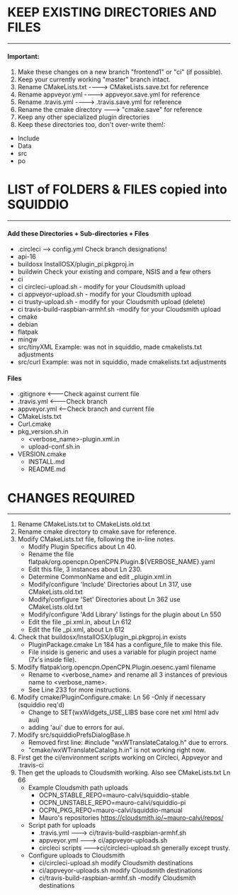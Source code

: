 # KEEP EXISTING DIRECTORIES AND FILES
-----------------------------------------------------
#### Important: 
1. Make these changes on a new branch "frontend1" or "ci" (if possible).
1. Keep your currently working "master" branch intact. 
1. Rename CMakeLists.txt ----> CMakeLists.save.txt for reference
1. Rename appveyor.yml ----> appveyor.save.yml for reference
1. Rename .travis.yml ----> .travis.save.yml for reference
1. Rename the cmake directory ---> "cmake.save" for reference
1. Keep any other specialized plugin directories
1. Keep these directories too, don't over-write them!:
- Include
- Data
- src
- po

# LIST of FOLDERS & FILES copied into SQUIDDIO
----------------------------------------------------
#### Add these Directories + Sub-directories + Files

- .circleci --> config.yml  Check branch designations!
- api-16
- buildosx InstallOSX/plugin_pi.pkgproj.in 
- buildwin Check your existing and compare, NSIS and a few others
- ci
- ci  circleci-upload.sh - modify for your Cloudsmith upload
- ci  appveyor-upload.sh - modify for your Cloudsmith upload
- ci  trusty-upload.sh - modify for your Cloudsmith upload  (delete)
- ci  travis-build-raspbian-armhf.sh -modify for your Cloudsmith upload
- cmake
- debian
- flatpak
- mingw
- src/tinyXML Example: was not in squiddio, made cmakelists.txt adjustments
- src/curl Example: was not in squiddio, made cmakelists.txt adjustments

#### Files
- .gitignore   <---Check against current file
- .travis.yml  <---Check branch
- appveyor.yml  <--Check branch and current file
- CMakeLists.txt
- Curl.cmake
- pkg_version.sh.in 
   - <verbose_name>-plugin.xml.in
   - upload-conf.sh.in
- VERSION.cmake
  - INSTALL.md
  - README.md
	
# CHANGES REQUIRED
----------------------------------------------------------------
1. Rename CMakeLists.txt to CMakeLists.old.txt
1. Rename cmake directory to cmake.save for reference.
1. Modify CMakeLists.txt file, following the in-line notes.
   - Modify Plugin Specifics about Ln 40.
   - Rename the file flatpak/org.opencpn.OpenCPN.Plugin.${VERBOSE_NAME}.yaml
    - Edit this file, 3 instances about Ln 230.
   - Determine CommonName and edit <squiddio>_plugin.xml.in
   - Modify/configure 'Include' Directories about Ln 317, use CMakeLists.old.txt
   - Modify/configure 'Set' Directories about Ln 362 use CMakeLists.old.txt
   - Modify/configure 'Add Library' listings for the plugin about Ln 550
   - Edit the file  <squiiddio>_pi.xml.in, about Ln 612
   - Edit the file  <squiddio>_pi.xml, about Ln 612
1. Check that buildosx/InstallOSX/plugin_pi.pkgproj.in exists
   - PluginPackage.cmake Ln 184 has a configure_file to make this file.
   - File inside is generic and uses a variable for plugin project name (7x's inside file).
1. Modify flatpak\org.opencpn.OpenCPN.Plugin.oesenc.yaml filename
   - Rename to <verbose_name> and rename all 3 instances of previous name to <verbose_name>.
   - See Line 233 for more instructions.
1. Modify cmake/PluginConfigure.cmake: Ln 56 -Only if necessary (squiddio req'd) 
   - Change to SET(wxWidgets_USE_LIBS base core net xml html adv aui)
   - adding 'aui' due to errors for aui.
1. Modify src/squiddioPrefsDialogBase.h
   - Removed first line: #include "wxWTranslateCatalog.h" due to errors.
   - "cmake/wxWTranslateCatalog.h.in" is not working right now.
1. First get the ci/environment scripts working on Circleci, Appveyor and .travis-ci
1. Then get the uploads to Cloudsmith working. Also see CMakeLists.txt Ln 66
   - Example Cloudsmith path uploads
     - OCPN_STABLE_REPO=mauro-calvi/squiddio-stable
     - OCPN_UNSTABLE_REPO=mauro-calvi/squiddio-pi
     - OCPN_PKG_REPO=mauro-calvi/squiddio-manual
     - Mauro's repositories https://cloudsmith.io/~mauro-calvi/repos/
   - Script path for uploads
     - .travis.yml ---> ci/travis-build-raspbian-armhf.sh 
     - appveyor.yml ---> ci/appveyor-uploads.sh
     - circleci scripts --->ci/circleci-upload.sh generally except trusty.
   - Configure uploads to Cloudsmith
     - ci/circleci-upload.sh modify Cloudsmith destinations
     - ci/appveyor-uploads.sh modify Cloudsmith destinations
     - ci/travis-build-raspbian-armhf.sh -modify Cloudsmith destinations
